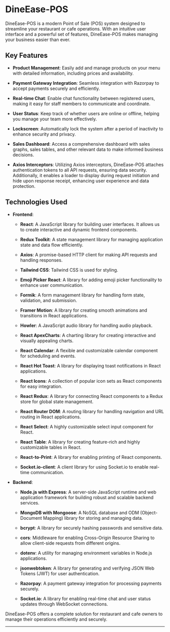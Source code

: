 
# DineEase-POS

DineEase-POS is a modern Point of Sale (POS) system designed to streamline your restaurant or cafe operations. With an intuitive user interface and a powerful set of features, DineEase-POS makes managing your business easier than ever.

## Key Features

- **Product Management**: Easily add and manage products on your menu with detailed information, including prices and availability.

- **Payment Gateway Integration**: Seamless integration with Razorpay to accept payments securely and efficiently.

- **Real-time Chat**: Enable chat functionality between registered users, making it easy for staff members to communicate and coordinate.

- **User Status**: Keep track of whether users are online or offline, helping you manage your team more effectively.

- **Lockscreen**: Automatically lock the system after a period of inactivity to enhance security and privacy.

- **Sales Dashboard**: Access a comprehensive dashboard with sales graphs, sales tables, and other relevant data to make informed business decisions.

- **Axios Interceptors**: Utilizing Axios interceptors, DineEase-POS attaches authentication tokens to all API requests, ensuring data security. Additionally, it enables a loader to display during request initiation and hide upon response receipt, enhancing user experience and data protection.


## Technologies Used

- **Frontend**:
  - **React**: A JavaScript library for building user interfaces. It allows us to create interactive and dynamic frontend components.

  - **Redux Toolkit**: A state management library for managing application state and data flow efficiently.

  - **Axios**: A promise-based HTTP client for making API requests and handling responses.
  
  - **Tailwind CSS**: Tailwind CSS is used for styling.

  - **Emoji Picker React**: A library for adding emoji picker functionality to enhance user communication.

  - **Formik**: A form management library for handling form state, validation, and submission.

  - **Framer Motion**: A library for creating smooth animations and transitions in React applications.

  - **Howler**: A JavaScript audio library for handling audio playback.

  - **React ApexCharts**: A charting library for creating interactive and visually appealing charts.

  - **React Calendar**: A flexible and customizable calendar component for scheduling and events.

  - **React Hot Toast**: A library for displaying toast notifications in React applications.

  - **React Icons**: A collection of popular icon sets as React components for easy integration.

  - **React Redux**: A library for connecting React components to a Redux store for global state management.

  - **React Router DOM**: A routing library for handling navigation and URL routing in React applications.

  - **React Select**: A highly customizable select input component for React.

  - **React Table**: A library for creating feature-rich and highly customizable tables in React.

  - **React-to-Print**: A library for enabling printing of React components.

  - **Socket.io-client**: A client library for using Socket.io to enable real-time communication.

- **Backend**:
  - **Node.js with Express**: A server-side JavaScript runtime and web application framework for building robust and scalable backend services.

  - **MongoDB with Mongoose**: A NoSQL database and ODM (Object-Document Mapping) library for storing and managing data.

  - **bcrypt**: A library for securely hashing passwords and sensitive data.

  - **cors**: Middleware for enabling Cross-Origin Resource Sharing to allow client-side requests from different origins.

  - **dotenv**: A utility for managing environment variables in Node.js applications.

  - **jsonwebtoken**: A library for generating and verifying JSON Web Tokens (JWT) for user authentication.

  - **Razorpay**: A payment gateway integration for processing payments securely.

  - **Socket.io**: A library for enabling real-time chat and user status updates through WebSocket connections.



DineEase-POS offers a complete solution for restaurant and cafe owners to manage their operations efficiently and securely.

---